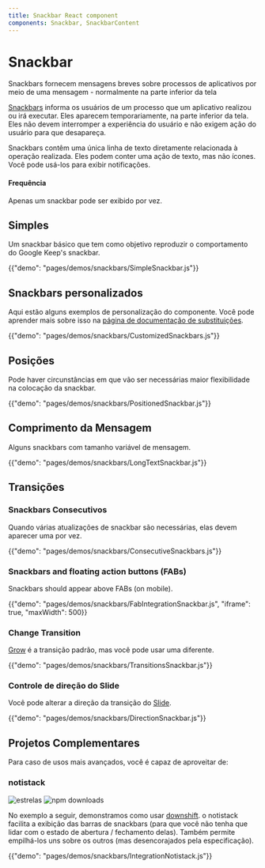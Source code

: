 ```yaml
---
title: Snackbar React component
components: Snackbar, SnackbarContent
---
```


# Snackbar

<p class="description">Snackbars fornecem mensagens breves sobre processos de aplicativos por meio de uma mensagem - normalmente na parte inferior da tela</p>

[Snackbars](https://material.io/design/components/snackbars.html) informa os usuários de um processo que um aplicativo realizou ou irá executar. Eles aparecem temporariamente, na parte inferior da tela. Eles não devem interromper a experiência do usuário e não exigem ação do usuário para que desapareça.

Snackbars contêm uma única linha de texto diretamente relacionada à operação realizada. Eles podem conter uma ação de texto, mas não ícones. Você pode usá-los para exibir notificações.

#### Frequência

Apenas um snackbar pode ser exibido por vez.

## Simples

Um snackbar básico que tem como objetivo reproduzir o comportamento do Google Keep's snackbar.

{{"demo": "pages/demos/snackbars/SimpleSnackbar.js"}}

## Snackbars personalizados

Aqui estão alguns exemplos de personalização do componente. Você pode aprender mais sobre isso na [página de documentação de substituições](/customization/overrides/).

{{"demo": "pages/demos/snackbars/CustomizedSnackbars.js"}}

## Posições

Pode haver circunstâncias em que vão ser necessárias maior flexibilidade na colocação da snackbar.

{{"demo": "pages/demos/snackbars/PositionedSnackbar.js"}}

## Comprimento da Mensagem

Alguns snackbars com tamanho variável de mensagem.

{{"demo": "pages/demos/snackbars/LongTextSnackbar.js"}}

## Transições

### Snackbars Consecutivos

Quando várias atualizações de snackbar são necessárias, elas devem aparecer uma por vez.

{{"demo": "pages/demos/snackbars/ConsecutiveSnackbars.js"}}

### Snackbars and floating action buttons (FABs)

Snackbars should appear above FABs (on mobile).

{{"demo": "pages/demos/snackbars/FabIntegrationSnackbar.js", "iframe": true, "maxWidth": 500}}

### Change Transition

[Grow](/utils/transitions/#grow) é a transição padrão, mas você pode usar uma diferente.

{{"demo": "pages/demos/snackbars/TransitionsSnackbar.js"}}

### Controle de direção do Slide

Você pode alterar a direção da transição do [Slide](/utils/transitions/#slide).

{{"demo": "pages/demos/snackbars/DirectionSnackbar.js"}}

## Projetos Complementares

Para caso de usos mais avançados, você é capaz de aproveitar de:

### notistack

![estrelas](https://img.shields.io/github/stars/iamhosseindhv/notistack.svg?style=social&label=Stars) ![npm downloads](https://img.shields.io/npm/dm/notistack.svg)

No exemplo a seguir, demonstramos como usar [downshift](https://github.com/iamhosseindhv/notistack). o notistack facilita a exibição das barras de snackbars (para que você não tenha que lidar com o estado de abertura / fechamento delas). Também permite empilhá-los uns sobre os outros (mas desencorajados pela especificação).

{{"demo": "pages/demos/snackbars/IntegrationNotistack.js"}}